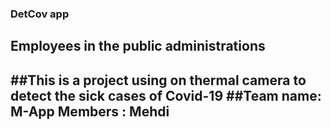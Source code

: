 ### DetCov app

<h2>Employees in the public administrations<h2 />
##This is a project using on thermal camera to detect the sick cases of Covid-19 
##Team name: M-App
Members : Mehdi
